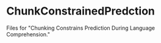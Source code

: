 # ChunkConstrainedPredction
Files for "Chunking Constrains Prediction During Language Comprehension."
